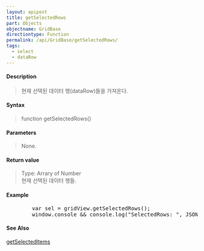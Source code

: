 ```yaml
---
layout: apipost
title: getSelectedRows
part: Objects
objectname: GridBase
directiontype: Function
permalink: /api/GridBase/getSelectedRows/
tags:
  - select
  - dataRow
---
```



#### Description

> 현재 선택된 데이터 행(dataRow)들을 가져온다.


#### Syntax

> function getSelectedRows()

#### Parameters

> None.

#### Return value

> Type: Arrary of Number  
> 현재 선택된 데이터 행들.

#### Example

<pre class="prettyprint">
        var sel = gridView.getSelectedRows();
        window.console && console.log("SelectedRows: ", JSON.stringify(sel));
</pre>

#### See Also
[getSelectedItems](/api/GridBase/getSelectedItems/)